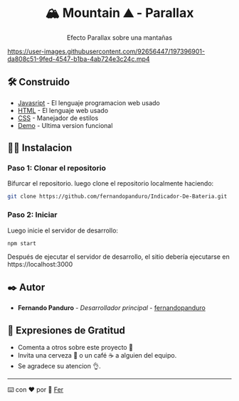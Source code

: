 
<h1 align="center"> 🏔️ Mountain ⛰️ - Parallax </h1>

<p align="center"> Efecto Parallax sobre una mantañas </p> 



https://user-images.githubusercontent.com/92656447/197396901-da808c51-9fed-4547-b1ba-4ab724e3c24c.mp4



## 🛠️ Construido 

* [Javasript](https://developer.mozilla.org/es/docs/Web/JavaScript) - El lenguaje programacion web usado
* [HTML](https://developer.mozilla.org/es/docs/Web/HTML) - El lenguaje web usado
* [CSS](https://developer.mozilla.org/es/docs/Web/CSS) - Manejador de estilos
* [Demo](https://batteryfernando.netlify.app/) - Ultima version funcional

## 🧑‍💻 Instalacion 

### Paso 1: Clonar el repositorio

Bifurcar el repositorio. luego clone el repositorio localmente haciendo:

```bash
git clone https://github.com/fernandopanduro/Indicador-De-Bateria.git
```

### Paso 2: Iniciar

Luego inicie el servidor de desarrollo:
```
npm start
```
Después de ejecutar el servidor de desarrollo, el sitio debería ejecutarse en https://localhost:3000


## ✒️ Autor 

* **Fernando Panduro** - *Desarrollador principal* - [fernandopanduro](https://github.com/fernandopanduro)


## 🎁 Expresiones de Gratitud 

* Comenta a otros sobre este proyecto 📢
* Invita una cerveza 🍺 o un café ☕ a alguien del equipo. 
* Se agradece su atencion 👌.



---
⌨️ con ❤️ por 👑 [Fer](https://github.com/fernandopanduro) 


